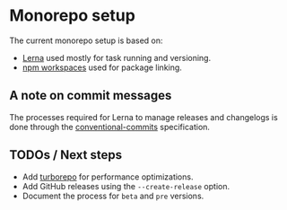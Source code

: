 # Monorepo setup

The current monorepo setup is based on:
- [Lerna](https://github.com/lerna/lerna) used mostly for task running and versioning.
- [npm workspaces](https://docs.npmjs.com/cli/v8/using-npm/workspaces) used for package linking.

## A note on commit messages 
The processes required for Lerna to manage releases and changelogs is done through the [conventional-commits](https://www.conventionalcommits.org/en/v1.0.0/) specification.

## TODOs / Next steps
- Add [turborepo](https://turborepo.org/docs/guides/migrate-from-lerna) for performance optimizations.
- Add GitHub releases using the `--create-release` option.
- Document the process for `beta` and `pre` versions.